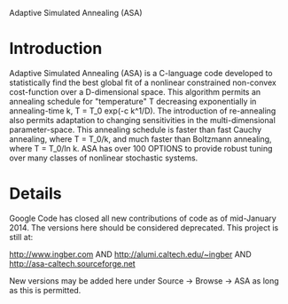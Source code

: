 Adaptive Simulated Annealing (ASA)

# Introduction #

Adaptive Simulated Annealing (ASA) is a C-language code developed to statistically find the best global fit of a nonlinear constrained non-convex cost-function over a D-dimensional space. This algorithm permits an annealing schedule for "temperature" T decreasing exponentially in annealing-time k, T = T\_0 exp(-c k^1/D). The introduction of re-annealing also permits adaptation to changing sensitivities in the multi-dimensional parameter-space. This annealing schedule is faster than fast Cauchy annealing, where T = T\_0/k, and much faster than Boltzmann annealing, where T = T\_0/ln k.  ASA has over 100 OPTIONS to provide robust tuning over many classes of nonlinear stochastic systems.


# Details #


Google Code has closed all new contributions of code as of mid-January 2014. The versions here should be considered deprecated. This project is still at:

http://www.ingber.com
AND
http://alumi.caltech.edu/~ingber
AND
http://asa-caltech.sourceforge.net

New versions may be added here under Source -> Browse -> ASA as long as this is permitted.
